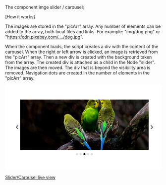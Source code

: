 The component imge slider / carousel;

[How it works]

The images are stored in the "picArr" array. Any number of elements can be added to the array, both local files and links.
For example: "img/dog.png" or "https://cdn.pixabay.com/..../dog.jpg".

When the component loads, the script creates a div with the content of the carousel. When the right or left arrow is clicked, an image is retrieved from the "picArr" array. Then a new div is created with the background taken from the array. The created div is attached as a child in the Node "slider". The images are then moved. The div that is beyond the visibility area is removed. 
Navigation dots are created in the number of elements in the "picArr" array. 



![Component](./Screenshot_1.png)


[Slider/Carousel live view](https://shroomsky.github.io/Slider_component/)

